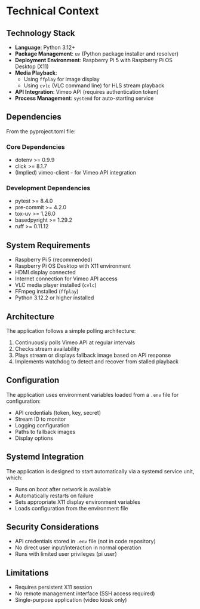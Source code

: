# Technical Context

## Technology Stack

- **Language**: Python 3.12+
- **Package Management**: `uv` (Python package installer and resolver)
- **Deployment Environment**: Raspberry Pi 5 with Raspberry Pi OS Desktop (X11)
- **Media Playback**:
  - Using `ffplay` for image display
  - Using `cvlc` (VLC command line) for HLS stream playback
- **API Integration**: Vimeo API (requires authentication token)
- **Process Management**: `systemd` for auto-starting service

## Dependencies

From the pyproject.toml file:

### Core Dependencies

- dotenv >= 0.9.9
- click >= 8.1.7
- (Implied) vimeo-client - for Vimeo API integration

### Development Dependencies

- pytest >= 8.4.0
- pre-commit >= 4.2.0
- tox-uv >= 1.26.0
- basedpyright >= 1.29.2
- ruff >= 0.11.12

## System Requirements

- Raspberry Pi 5 (recommended)
- Raspberry Pi OS Desktop with X11 environment
- HDMI display connected
- Internet connection for Vimeo API access
- VLC media player installed (`cvlc`)
- FFmpeg installed (`ffplay`)
- Python 3.12.2 or higher installed

## Architecture

The application follows a simple polling architecture:

1. Continuously polls Vimeo API at regular intervals
2. Checks stream availability
3. Plays stream or displays fallback image based on API response
4. Implements watchdog to detect and recover from stalled playback

## Configuration

The application uses environment variables loaded from a `.env` file for configuration:

- API credentials (token, key, secret)
- Stream ID to monitor
- Logging configuration
- Paths to fallback images
- Display options

## Systemd Integration

The application is designed to start automatically via a systemd service unit, which:

- Runs on boot after network is available
- Automatically restarts on failure
- Sets appropriate X11 display environment variables
- Loads configuration from the environment file

## Security Considerations

- API credentials stored in `.env` file (not in code repository)
- No direct user input/interaction in normal operation
- Runs with limited user privileges (pi user)

## Limitations

- Requires persistent X11 session
- No remote management interface (SSH access required)
- Single-purpose application (video kiosk only)
